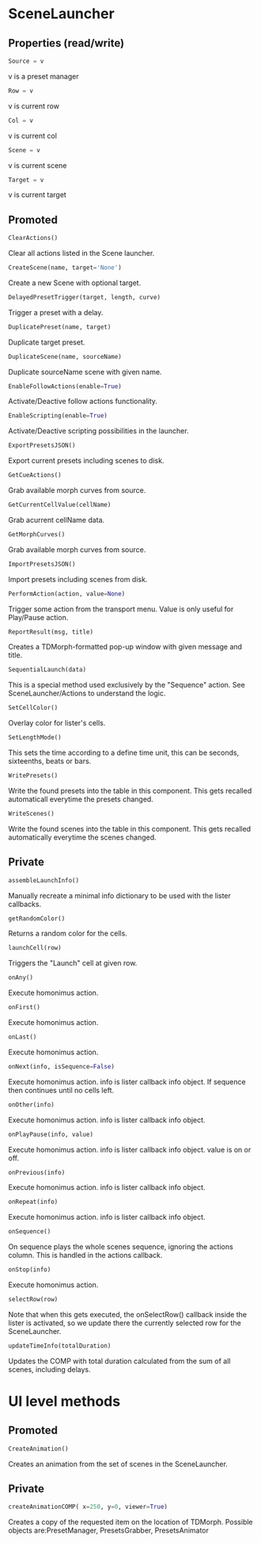 # SceneLauncher

## Properties (read/write)

```python
Source = v
```
v is a preset manager

```python
Row = v
```
v is current row

```python
Col = v
```
v is current col

```python
Scene = v
```
v is current scene

```python
Target = v
```
v is current target

## Promoted

```python
ClearActions()
```
Clear all actions listed in the Scene launcher.

```python
CreateScene(name, target='None')
```
Create a new Scene with optional target.

```python
DelayedPresetTrigger(target, length, curve)
```
Trigger a preset with a delay.

```python
DuplicatePreset(name, target)
```
Duplicate target preset.

```python
DuplicateScene(name, sourceName)
```
Duplicate sourceName scene with given name.


```python
EnableFollowActions(enable=True)
```
Activate/Deactive follow actions functionality.

```python
EnableScripting(enable=True)
```
Activate/Deactive scripting possibilities in the launcher.

```python
ExportPresetsJSON()
```
Export current presets including scenes to disk.

```python
GetCueActions()
```
Grab available morph curves from source.

```python
GetCurrentCellValue(cellName)
```
Grab acurrent cellName data.

```python
GetMorphCurves()
```
Grab available morph curves from source.

```python
ImportPresetsJSON()
```
Import presets including scenes from disk. 

```python
PerformAction(action, value=None)
```
Trigger some action from the transport menu. Value is only useful for Play/Pause action.

```python
ReportResult(msg, title)
```
Creates a TDMorph-formatted pop-up window with given message and title.

```python
SequentialLaunch(data)
```
This is a special method used exclusively by the "Sequence" action. See SceneLauncher/Actions to understand the logic.

```python
SetCellColor()
```
Overlay color for lister's cells.

```python
SetLengthMode()
```
This sets the time according to a define time unit, this can be seconds, sixteenths, beats or bars.

```python
WritePresets()
```
Write the found presets into the table in this component. This gets recalled automaticall everytime the presets changed.

```python
WriteScenes()
```
Write the found scenes into the table in this component. This gets recalled automatically everytime the scenes changed.

## Private

```python
assembleLaunchInfo()
```
Manually recreate a minimal info dictionary to be used with the lister callbacks.

```python
getRandomColor()
```
Returns a random color for the cells.

```python
launchCell(row)
```
Triggers the "Launch" cell at given row.

```python
onAny()
```
Execute homonimus action.

```python
onFirst()
```
Execute homonimus action.

```python
onLast()
```
Execute homonimus action.

```python
onNext(info, isSequence=False)
```
Execute homonimus action. info is lister callback info object. If sequence then continues until no cells left.

```python
onOther(info)
```
Execute homonimus action. info is lister callback info object.

```python
onPlayPause(info, value)
```
Execute homonimus action. info is lister callback info object. value is on or off.

```python
onPrevious(info)
```
Execute homonimus action. info is lister callback info object.

```python
onRepeat(info)
```
Execute homonimus action. info is lister callback info object.

```python
onSequence()
```
On sequence plays the whole scenes sequence, ignoring the actions column. This is handled in the actions callback.

```python
onStop(info)
```
Execute homonimus action.

```python
selectRow(row)
```
Note that when this gets executed, the onSelectRow() callback inside the lister is activated, so we update there the currently selected row for the SceneLauncher.

```python
updateTimeInfo(totalDuration)
```
Updates the COMP with total duration calculated from the sum of all scenes, including delays.

# UI level methods

## Promoted

```python
CreateAnimation()
```
Creates an animation from the set of scenes in the SceneLauncher.

## Private

```python
createAnimationCOMP( x=250, y=0, viewer=True)
```
Creates a copy of the requested item on the location  of TDMorph. Possible objects are:PresetManager, PresetsGrabber, PresetsAnimator

